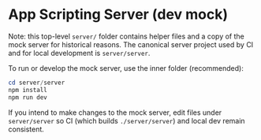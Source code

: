# App Scripting Server (dev mock)

Note: this top-level `server/` folder contains helper files and a copy of the mock server for historical reasons. The canonical server project used by CI and for local development is `server/server`.

To run or develop the mock server, use the inner folder (recommended):

```powershell
cd server/server
npm install
npm run dev
```

If you intend to make changes to the mock server, edit files under `server/server` so CI (which builds `./server/server`) and local dev remain consistent.
